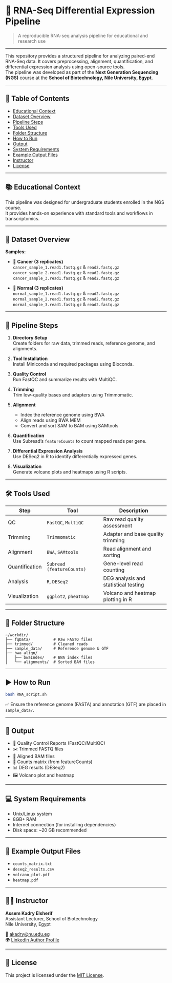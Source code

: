 # 🧬 RNA-Seq Differential Expression Pipeline

> A reproducible RNA-seq analysis pipeline for educational and research use

---

This repository provides a structured pipeline for analyzing paired-end RNA-Seq data. It covers preprocessing, alignment, quantification, and differential expression analysis using open-source tools.  
The pipeline was developed as part of the **Next Generation Sequencing (NGS)** course at the **School of Biotechnology, Nile University, Egypt**.

---

## 📑 Table of Contents
- [Educational Context](#educational-context)
- [Dataset Overview](#dataset-overview)
- [Pipeline Steps](#pipeline-steps)
- [Tools Used](#️tools-used)
- [Folder Structure](#folder-structure)
- [How to Run](#how-to-run)
- [Output](#output)
- [System Requirements](#system-requirements)
- [Example Output Files](#example-output-files)
- [Instructor](#instructor)
- [License](#license)

---

## 📚 Educational Context

This pipeline was designed for undergraduate students enrolled in the NGS course.  
It provides hands-on experience with standard tools and workflows in transcriptomics.

---

## 📁 Dataset Overview

**Samples:**
- 🧪 **Cancer (3 replicates)**  
  `cancer_sample_1.read1.fastq.gz` & `read2.fastq.gz`  
  `cancer_sample_2.read1.fastq.gz` & `read2.fastq.gz`  
  `cancer_sample_3.read1.fastq.gz` & `read2.fastq.gz`  

- 🧬 **Normal (3 replicates)**  
  `normal_sample_1.read1.fastq.gz` & `read2.fastq.gz`  
  `normal_sample_2.read1.fastq.gz` & `read2.fastq.gz`  
  `normal_sample_3.read1.fastq.gz` & `read2.fastq.gz`

---

## 🧪 Pipeline Steps

1. **Directory Setup**  
   Create folders for raw data, trimmed reads, reference genome, and alignments.

2. **Tool Installation**  
   Install Miniconda and required packages using Bioconda.

3. **Quality Control**  
   Run FastQC and summarize results with MultiQC.

4. **Trimming**  
   Trim low-quality bases and adapters using Trimmomatic.

5. **Alignment**  
   - Index the reference genome using BWA  
   - Align reads using BWA MEM  
   - Convert and sort SAM to BAM using SAMtools

6. **Quantification**  
   Use Subread’s `featureCounts` to count mapped reads per gene.

7. **Differential Expression Analysis**  
   Use DESeq2 in R to identify differentially expressed genes.

8. **Visualization**  
   Generate volcano plots and heatmaps using R scripts.

---

## 🛠️ Tools Used

| Step                | Tool                      | Description                                  |
|---------------------|---------------------------|----------------------------------------------|
| QC                  | `FastQC`, `MultiQC`        | Raw read quality assessment                  |
| Trimming            | `Trimmomatic`              | Adapter and base quality trimming            |
| Alignment           | `BWA`, `SAMtools`          | Read alignment and sorting                   |
| Quantification      | `Subread (featureCounts)`  | Gene-level read counting                     |
| Analysis            | `R`, `DESeq2`              | DEG analysis and statistical testing         |
| Visualization       | `ggplot2`, `pheatmap`      | Volcano and heatmap plotting in R            |

---

## 📁 Folder Structure

```
~/workdir/
├── fqData/          # Raw FASTQ files
├── trimmed/         # Cleaned reads
├── sample_data/     # Reference genome & GTF
├── bwa_align/
│   ├── bwaIndex/    # BWA index files
│   └── alignments/  # Sorted BAM files
```

---

## ▶️ How to Run

```bash
bash RNA_script.sh
```

✅ Ensure the reference genome (FASTA) and annotation (GTF) are placed in `sample_data/`.

---

## 🧾 Output

- 📑 Quality Control Reports (FastQC/MultiQC)
- ✂️ Trimmed FASTQ files
- 🧬 Aligned BAM files
- 🧮 Counts matrix (from featureCounts)
- 📊 DEG results (DESeq2)
- 🖼 Volcano plot and heatmap

---

## 💻 System Requirements

- Unix/Linux system
- 8GB+ RAM
- Internet connection (for installing dependencies)
- Disk space: ~20 GB recommended

---

## 📂 Example Output Files

- `counts_matrix.txt`
- `deseq2_results.csv`
- `volcano_plot.pdf`
- `heatmap.pdf`

---

## 👨‍🏫 Instructor

**Assem Kadry Elsherif**  
Assistant Lecturer, School of Biotechnology  
Nile University, Egypt

📧 akadry@nu.edu.eg  
🌍 [LinkedIn Author Profile](https://www.linkedin.com/in/assem-kadry-elsherif-ab401213a/)

---

## 📄 License

This project is licensed under the [MIT License](LICENSE).

